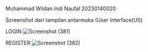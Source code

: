 Muhammad Wildan Indi Naufal
20230140020

Screenshot dari tampilan antarmuka (User Interface(UI))

LOGIN
![Screenshot (381)](https://github.com/user-attachments/assets/0326dc86-661e-4c0e-ad60-54f1e01788be)


REGISTER
![Screenshot (382)](https://github.com/user-attachments/assets/cec8af46-fae8-4464-8caa-346284014f16)
